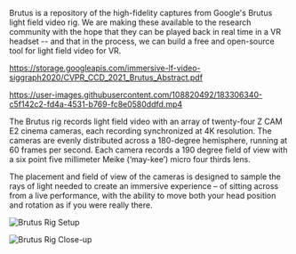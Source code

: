 Brutus is a repository of the high-fidelity captures from Google's Brutus light field video rig. We are making these available to the research community with the hope that they can be played back in real time in a VR headset -- and that in the process, we can build a free and open-source tool for light field video for VR. 

https://storage.googleapis.com/immersive-lf-video-siggraph2020/CVPR_CCD_2021_Brutus_Abstract.pdf

https://user-images.githubusercontent.com/108820492/183306340-c5f142c2-fd4a-4531-b769-fc8e0580ddfd.mp4

The Brutus rig records light field video with an array of twenty-four Z CAM E2 cinema cameras, each recording synchronized at 4K resolution.  The cameras are evenly distributed across a 180-degree hemisphere, running at 60 frames per second.  Each camera records a 190 degree field of view with a six point five millimeter Meike (‘may-kee’) micro four thirds lens.

The placement and field of view of the cameras is designed to sample the rays of light needed to create an immersive experience – of sitting across from a live performance, with the ability to move both your head position and rotation as if you were really there.

![Brutus Rig Setup](https://lh3.googleusercontent.com/pw/AL9nZEVs0tpFtPsTB9mVvbDr6cX9VSg9148CxQ_lf7FvoLoTvvKilZC7pN7wtjyY4bp94Eo_yO1PjGWhX7M8xuIrWkU5cCOz9XTJ3fpAoDQ_mc04XtjXLhXf5q5cVL5suHOaVg-sdwZyYr6U2eSeHXSzKuqNhw=w1263-h947-no?authuser=0)

![Brutus Rig Close-up](https://lh3.googleusercontent.com/pw/AL9nZEV3734rdinxt2AcW8owhm1poCh5aAeEaqCuoDljMAq23BYoYlilV0Z0hJI9aE_DPkgKTiSB5coxgE7zlmH7-lrYT4RogZKm0BZU1tRMbgl_qaXQM5o3Erwkl5QWO1xyrQ5civ6dTCJFDZkLtF1UCfbULQ=w1263-h947-no?authuser=0)
